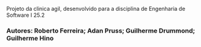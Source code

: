 
Projeto da clinica agil, desenvolvido para a disciplina de Engenharia de Software I 25.2

### Autores: Roberto Ferreira; Adan Pruss; Guilherme Drummond; Guilherme Hino
